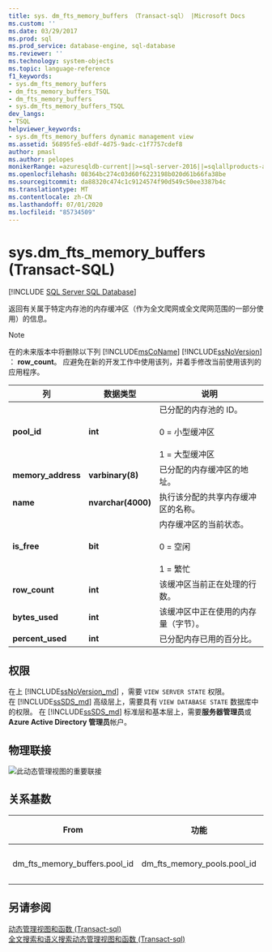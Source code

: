 ```yaml
---
title: sys. dm_fts_memory_buffers （Transact-sql） |Microsoft Docs
ms.custom: ''
ms.date: 03/29/2017
ms.prod: sql
ms.prod_service: database-engine, sql-database
ms.reviewer: ''
ms.technology: system-objects
ms.topic: language-reference
f1_keywords:
- sys.dm_fts_memory_buffers
- dm_fts_memory_buffers_TSQL
- dm_fts_memory_buffers
- sys.dm_fts_memory_buffers_TSQL
dev_langs:
- TSQL
helpviewer_keywords:
- sys.dm_fts_memory_buffers dynamic management view
ms.assetid: 56895fe5-e8df-4d75-9adc-c1f7757cdef8
author: pmasl
ms.author: pelopes
monikerRange: =azuresqldb-current||>=sql-server-2016||=sqlallproducts-allversions||>=sql-server-linux-2017||=azuresqldb-mi-current
ms.openlocfilehash: 08364bc274c03d60f6223198b020d61b66fa38be
ms.sourcegitcommit: da88320c474c1c9124574f90d549c50ee3387b4c
ms.translationtype: MT
ms.contentlocale: zh-CN
ms.lasthandoff: 07/01/2020
ms.locfileid: "85734509"
---
```

# <a name="sysdm_fts_memory_buffers-transact-sql"></a>sys.dm_fts_memory_buffers (Transact-SQL)
[!INCLUDE [SQL Server SQL Database](../../includes/applies-to-version/sql-asdb.md)]

  返回有关属于特定内存池的内存缓冲区（作为全文爬网或全文爬网范围的一部分使用）的信息。  
  
> [!NOTE]
> 在的未来版本中将删除以下列 [!INCLUDE[msCoName](../../includes/msconame-md.md)] [!INCLUDE[ssNoVersion](../../includes/ssnoversion-md.md)] ： **row_count**。 应避免在新的开发工作中使用该列，并着手修改当前使用该列的应用程序。  

  
|列|数据类型|说明|  
|------------|---------------|-----------------|  
|**pool_id**|**int**|已分配的内存池的 ID。<br /><br /> 0 = 小型缓冲区<br /><br /> 1 = 大型缓冲区|  
|**memory_address**|**varbinary(8)**|已分配的内存缓冲区的地址。|  
|**name**|**nvarchar(4000)**|执行该分配的共享内存缓冲区的名称。|  
|**is_free**|**bit**|内存缓冲区的当前状态。<br /><br /> 0 = 空闲<br /><br /> 1 = 繁忙|  
|**row_count**|**int**|该缓冲区当前正在处理的行数。|  
|**bytes_used**|**int**|该缓冲区中正在使用的内存量（字节）。|  
|**percent_used**|**int**|已分配内存已用的百分比。|  
  
## <a name="permissions"></a>权限  

在上 [!INCLUDE[ssNoVersion_md](../../includes/ssnoversion-md.md)] ，需要 `VIEW SERVER STATE` 权限。   
在 [!INCLUDE[ssSDS_md](../../includes/sssds-md.md)] 高级层上，需要具有 `VIEW DATABASE STATE` 数据库中的权限。 在 [!INCLUDE[ssSDS_md](../../includes/sssds-md.md)] 标准层和基本层上，需要**服务器管理员**或**Azure Active Directory 管理员**帐户。   
  
## <a name="physical-joins"></a>物理联接  
 ![此动态管理视图的重要联接](../../relational-databases/system-dynamic-management-views/media/join-dm-fts-memory-buffers-1.gif "此动态管理视图的重要联接")  
  
## <a name="relationship-cardinalities"></a>关系基数  
  
|From|功能|关系|  
|----------|--------|------------------|  
|dm_fts_memory_buffers.pool_id|dm_fts_memory_pools.pool_id|多对一|  
  
## <a name="see-also"></a>另请参阅  
 [动态管理视图和函数 &#40;Transact-sql&#41;](~/relational-databases/system-dynamic-management-views/system-dynamic-management-views.md)   
 [全文搜索和语义搜索动态管理视图和函数 &#40;Transact-sql&#41;](../../relational-databases/system-dynamic-management-views/full-text-and-semantic-search-dynamic-management-views-functions.md)  
  
  

